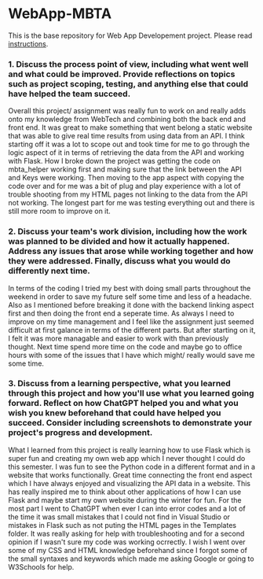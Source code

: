 # WebApp-MBTA
 This is the base repository for Web App Developement project. Please read [instructions](instructions.md). 

### 1. Discuss the process point of view, including what went well and what could be improved. Provide reflections on topics such as project scoping, testing, and anything else that could have helped the team succeed.

Overall this project/ assignment was really fun to work on and really adds onto my knowledge from WebTech and combining both the back end and front end. It was great to make something that went belong a static website that was able to give real time results from using data from an API. I think starting off it was a lot to scope out and took time for me to go through the logic aspect of it in terms of retrieving the data from the API and working with Flask. How I broke down the project was getting the code on mbta_helper working first and making sure that the link between the API and Keys were working. Then moving to the app aspect with copying the code over and for me was a bit of plug and play experience with a lot of trouble shooting from my HTML pages not linking to the data from the API not working. The longest part for me was testing everything out and there is still more room to improve on it. 

### 2. Discuss your team's work division, including how the work was planned to be divided and how it actually happened. Address any issues that arose while working together and how they were addressed. Finally, discuss what you would do differently next time.

In terms of the coding I tried my best with doing small parts throughout the weekend in order to save my future self some time and less of a headache. Also as I mentioned before breaking it done with the backend linking aspect first and then doing the front end a seperate time. As always I need to improve on my time management and I feel like the assignment just seemed difficult at first galance in terms of the different parts. But after starting on it, I felt it was more managable and easier to work with than previously thought. Next time spend more time on the code and maybe go to office hours with some of the issues that I have which might/ really would save me some time.

### 3. Discuss from a learning perspective, what you learned through this project and how you'll use what you learned going forward. Reflect on how ChatGPT helped you and what you wish you knew beforehand that could have helped you succeed. Consider including screenshots to demonstrate your project's progress and development.

What I learned from this project is really learning how to use Flask which is super fun and creating my own web app which I never thought I could do this semester. I was fun to see the Python code in a different format and in a website that works functionally. Great time connecting the front end aspect which I have always enjoyed and visualizing the API data in a website. This has really inspired me to think about other applications of how I can use Flask and maybe start my own website during the winter for fun. For the most part I went to ChatGPT when ever I can into error codes and a lot of the time it was small mistakes that I could not find in Visual Studio or mistakes in Flask such as not puting the HTML pages in the Templates folder. It was really asking for help with troubleshooting and for a second opinion if I wasn't sure my code was working ocrrectly. I wish I went over some of my CSS and HTML knowledge beforehand since I forgot some of the small syntaxes and keywords which made me asking Google or going to W3Schools for help. 
